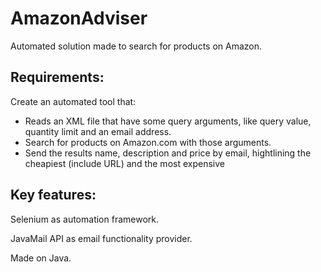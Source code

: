 # AmazonAdviser
<p>Automated solution made to search for products on Amazon.</p>
<h2>Requirements:</h2>
<p>Create an automated tool that:
<ul>
    <li>Reads an XML file that have some query arguments, like query value, quantity limit and an email address.</li>
    <li>Search for products on Amazon.com with those arguments.</li>
    <li>Send the results name, description and price by email, hightlining the cheapiest (include URL) and the most expensive</li>
</ul>
<h2>Key features:</h2>
<p>Selenium as automation framework.</p>
<p>JavaMail API as email functionality provider.</p>
<p>Made on Java.</p>
